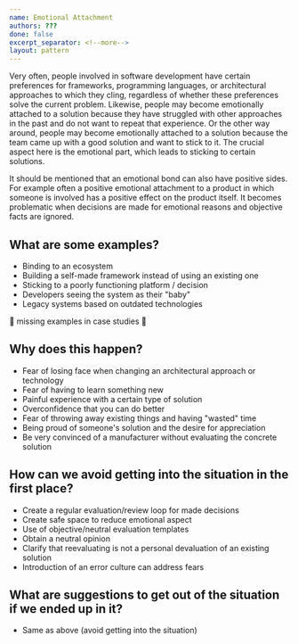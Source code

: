 ```yaml
---
name: Emotional Attachment
authors: ???
done: false
excerpt_separator: <!--more-->
layout: pattern
---
```

Very often, people involved in software development have certain preferences for frameworks, programming languages, or architectural approaches to which they cling, regardless of whether these preferences solve the current problem.<!--more--> Likewise, people may become emotionally attached to a solution because they have struggled with other approaches in the past and do not want to repeat that experience. Or the other way around, people may become emotionally attached to a solution because the team came up with a good solution and want to stick to it. The crucial aspect here is the emotional part, which leads to sticking to certain solutions.

It should be mentioned that an emotional bond can also have positive sides. For example often a positive emotional attachment to a product in which someone is involved has a positive effect on the product itself. It becomes problematic when decisions are made for emotional reasons and objective facts are ignored. 

## What are some examples?
- Binding to an ecosystem
- Building a self-made framework instead of using an existing one
- Sticking to a poorly functioning platform / decision
- Developers seeing the system as their "baby"
- Legacy systems based on outdated technologies

🚧 missing examples in case studies 🚧

## Why does this happen?
- Fear of losing face when changing an architectural approach or technology
- Fear of having to learn something new
- Painful experience with a certain type of solution
- Overconfidence that you can do better
- Fear of throwing away existing things and having "wasted" time
- Being proud of someone's solution and the desire for appreciation 
- Be very convinced of a manufacturer without evaluating the concrete solution

## How can we avoid getting into the situation in the first place?
- Create a regular evaluation/review loop for made decisions
- Create safe space to reduce emotional aspect
- Use of objective/neutral evaluation templates
- Obtain a neutral opinion
- Clarify that reevaluating is not a personal devaluation of an existing solution
- Introduction of an error culture can address fears

## What are suggestions to get out of the situation if we ended up in it?
- Same as above (avoid getting into the situation)
